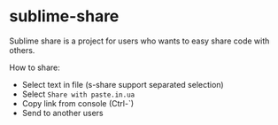 sublime-share
=============


Sublime share is a project for users who wants to easy share code with others. 

How to share:

- Select text in file (s-share support separated selection)
- Select `Share with paste.in.ua`
- Copy link from console (Ctrl-`)
- Send to another users

